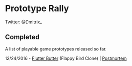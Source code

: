 # Prototype Rally
Twitter: [@Dmitrix_](https://twitter.com/dmitrix_)

## Completed
A list of playable game prototypes released so far.

12/24/2016 - [Flutter Butter](http://tydaspy.com/flutterbutter/) (Flappy Bird Clone) | [Postmortem](http://blog.dmitrix.com/2017/01/what-i-learned-from-making-flappy-clone.html)
